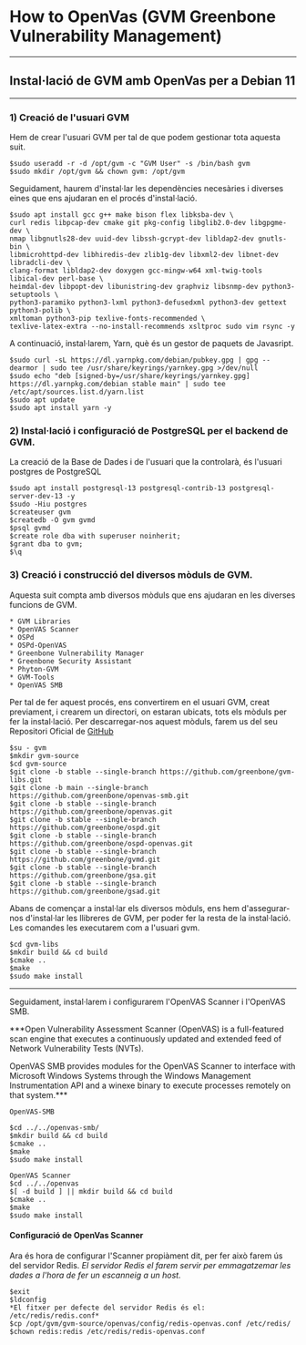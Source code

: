 # How to OpenVas (GVM Greenbone Vulnerability Management)

---

## Instal·lació de GVM amb OpenVas per a Debian 11


---

### 1) Creació de l'usuari GVM

Hem de crear l'usuari GVM per tal de que podem gestionar tota aquesta suit.

```
$sudo useradd -r -d /opt/gvm -c "GVM User" -s /bin/bash gvm
$sudo mkdir /opt/gvm && chown gvm: /opt/gvm
```
Seguidament, haurem d'instal·lar les dependències necesàries i diverses eines que ens ajudaran en el procés d'instal·lació.
```
$sudo apt install gcc g++ make bison flex libksba-dev \
curl redis libpcap-dev cmake git pkg-config libglib2.0-dev libgpgme-dev \
nmap libgnutls28-dev uuid-dev libssh-gcrypt-dev libldap2-dev gnutls-bin \
libmicrohttpd-dev libhiredis-dev zlib1g-dev libxml2-dev libnet-dev libradcli-dev \
clang-format libldap2-dev doxygen gcc-mingw-w64 xml-twig-tools libical-dev perl-base \
heimdal-dev libpopt-dev libunistring-dev graphviz libsnmp-dev python3-setuptools \
python3-paramiko python3-lxml python3-defusedxml python3-dev gettext python3-polib \
xmltoman python3-pip texlive-fonts-recommended \
texlive-latex-extra --no-install-recommends xsltproc sudo vim rsync -y
```

A continuació, instal·larem, Yarn, què és un gestor de paquets de Javasript.

```
$sudo curl -sL https://dl.yarnpkg.com/debian/pubkey.gpg | gpg --dearmor | sudo tee /usr/share/keyrings/yarnkey.gpg >/dev/null
$sudo echo "deb [signed-by=/usr/share/keyrings/yarnkey.gpg] https://dl.yarnpkg.com/debian stable main" | sudo tee /etc/apt/sources.list.d/yarn.list
$sudo apt update
$sudo apt install yarn -y
```

### 2) Instal·lació i configuració de PostgreSQL per el backend de GVM.

La creació de la Base de Dades i de l'usuari que la controlarà, és l'usuari postgres de PostgreSQL
```
$sudo apt install postgresql-13 postgresql-contrib-13 postgresql-server-dev-13 -y
$sudo -Hiu postgres
$createuser gvm
$createdb -O gvm gvmd
$psql gvmd
$create role dba with superuser noinherit;
$grant dba to gvm;
$\q
```

### 3) Creació i construcció del diversos mòduls de GVM.

Aquesta suit compta amb diversos mòduls que ens ajudaran en les diverses funcions de GVM.

```
* GVM Libraries
* OpenVAS Scanner
* OSPd
* OSPd-OpenVAS
* Greenbone Vulnerability Manager
* Greenbone Security Assistant
* Phyton-GVM
* GVM-Tools
* OpenVAS SMB
```
Per tal de fer aquest procés, ens convertirem en el usuari GVM, creat previament, i crearem un directori, on estaran ubicats, tots els mòduls per fer la instal·lació. Per descarregar-nos aquest mòduls, farem us del seu Repositori Oficial de [GitHub](https://github.com/greenbone/)
```
$su - gvm
$mkdir gvm-source
$cd gvm-source
$git clone -b stable --single-branch https://github.com/greenbone/gvm-libs.git
$git clone -b main --single-branch https://github.com/greenbone/openvas-smb.git
$git clone -b stable --single-branch https://github.com/greenbone/openvas.git
$git clone -b stable --single-branch https://github.com/greenbone/ospd.git
$git clone -b stable --single-branch https://github.com/greenbone/ospd-openvas.git
$git clone -b stable --single-branch https://github.com/greenbone/gvmd.git
$git clone -b stable --single-branch https://github.com/greenbone/gsa.git
$git clone -b stable --single-branch https://github.com/greenbone/gsad.git
```

Abans de començar a instal·lar els diversos mòduls, ens hem d'assegurar-nos d'instal·lar les llibreres de GVM, per poder fer la resta de la instal·lació. Les comandes les executarem com a l'usuari gvm.

```
$cd gvm-libs
$mkdir build && cd build
$cmake ..
$make
$sudo make install
```
---

Seguidament, instal·larem i configurarem l'OpenVAS Scanner i l'OpenVAS SMB.

***Open Vulnerability Assessment Scanner (OpenVAS) is a full-featured scan engine that executes a continuously updated and extended feed of Network Vulnerability Tests (NVTs).

OpenVAS SMB provides modules for the OpenVAS Scanner to interface with Microsoft Windows Systems through the Windows Management Instrumentation API and a winexe binary to execute processes remotely on that system.***


```
OpenVAS-SMB

$cd ../../openvas-smb/
$mkdir build && cd build
$cmake ..
$make
$sudo make install

OpenVAS Scanner
$cd ../../openvas
$[ -d build ] || mkdir build && cd build
$cmake ..
$make
$sudo make install
```

#### Configuració de OpenVas Scanner

Ara és hora de configurar l'Scanner propiàment dit, per fer això farem ús del servidor Redis. *El servidor Redis el farem servir per emmagatzemar les dades a l'hora de fer un escanneig a un host.*
```
$exit
$ldconfig
*El fitxer per defecte del servidor Redis és el: /etc/redis/redis.conf*
$cp /opt/gvm/gvm-source/openvas/config/redis-openvas.conf /etc/redis/
$chown redis:redis /etc/redis/redis-openvas.conf


```